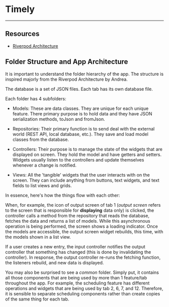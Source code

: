 # Timely

---

## Resources 

- [Riverpod Architecture](https://codewithandrea.com/articles/flutter-app-architecture-riverpod-introduction/)

## Folder Structure and App Architecture

It is important to understand the folder hierarchy of the app. The structure is inspired majorly from the Riverpod Architecture by Andrea. 

The database is a set of JSON files. Each tab has its own database file.

Each folder has 4 subfolders: 

- Models: These are data classes. They are unique for each unique feature. There primary purpose is to hold data and they have JSON serialization methods, toJson and fromJson. 

- Repositories: Their primary function is to send deal with the external world (REST API, local database, etc.). They save and load model classes from the database. 

- Controllers: Their purpose is to manage the state of the widgets that are displayed on screen. They hold the model and have getters and setters. Widgets usually listen to the controllers and update themselves whenever a change is notified. 

- Views: All the 'tangible' widgets that the user interacts with on the screen. They can include anything from buttons, text widgets, and text fields to list views and grids.

In essence, here's how the things flow with each other: 

When, for example, the icon of output screen of tab 1 (*output screen* refers to the screen that is responsible for **displaying** data only) is clicked, the controller calls a method from the repository that reads the database, fetches the data and returns a list of models. While this asynchronous operation is being performed, the screen shows a loading indicator. Once the models are accessible, the output screen widget rebuilds, this time, with the models shown in a list view.

If a user creates a new entry, the input controller notifies the output controller that something has changed (this is done by invalidating the controller). In response, the output controller re-runs the fetching function, the listeners rebuild, and new data is displayed.

You may also be surprised to see a *common* folder. Simply put, it contains all those components that are being used by more than 1 feature/tab throughout the app. For example, the scheduling feature has different operations and widgets that are being used by tab 2, 6, 7, and 12. Therefore, it is sensible to separate scheduling components rather than create copies of the same thing for each tab.